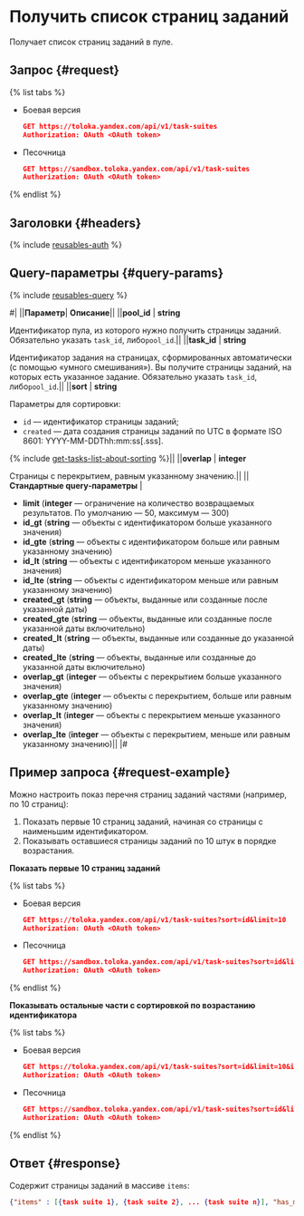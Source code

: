 # Получить список страниц заданий

Получает список страниц заданий в пуле.

## Запрос {#request}

{% list tabs %}

- Боевая версия

  ```json
  GET https://toloka.yandex.com/api/v1/task-suites
  Authorization: OAuth <OAuth token>
  ```

- Песочница

  ```json
  GET https://sandbox.toloka.yandex.com/api/v1/task-suites
  Authorization: OAuth <OAuth token>
  ```

{% endlist %}

## Заголовки {#headers}

{% include [reusables-auth](../_includes/reusables/id-reusables/auth.md) %}


## Query-параметры {#query-params}

{% include [reusables-query](../_includes/reusables/id-reusables/query.md) %}


#|
||**Параметр**| **Описание**||
||**pool_id** | **string**

Идентификатор пула, из которого нужно получить страницы заданий.
Обязательно указать `task_id`, либо`pool_id`.||
||**task_id** | **string**

Идентификатор задания на страницах, сформированных автоматически (с помощью «умного смешивания»). Вы получите страницы заданий, на которых есть указанное задание.
Обязательно указать `task_id`, либо`pool_id`.||
||**sort** | **string**

Параметры для сортировки:
- `id` — идентификатор страницы заданий;
- `created` — дата создания страницы заданий по UTC в формате ISO 8601: YYYY-MM-DDThh:mm:ss[.sss].

{% include [get-tasks-list-about-sorting](../_includes/concepts/get-tasks-list/id-get-tasks-list/about-sorting.md) %}||
||**overlap** | **integer**

Страницы с перекрытием, равным указанному значению.||
||**Стандартные query-параметры** |
- **limit** (**integer** — ограничение на количество возвращаемых результатов. По умолчанию — 50, максимум — 300)
- **id_gt** (**string** — объекты с идентификатором больше указанного значения)
- **id_gte** (**string** — объекты с идентификатором больше или равным указанному значению)
- **id_lt** (**string** — объекты с идентификатором меньше указанного значения)
- **id_lte** (**string** — объекты с идентификатором меньше или равным указанному значению)
- **created_gt** (**string** — объекты, выданные или созданные после указанной даты)
- **created_gte** (**string** — объекты, выданные или созданные после указанной даты включительно)
- **created_lt** (**string** — объекты, выданные или созданные до указанной даты)
- **created_lte** (**string** — объекты, выданные или созданные до указанной даты включительно)
- **overlap_gt** (**integer** — объекты с перекрытием больше указанного значения)
- **overlap_gte** (**integer** — объекты с перекрытием, больше или равным указанному значению)
- **overlap_lt** (**integer** — объекты с перекрытием меньше указанного значения)
- **overlap_lte** (**integer** — объекты с перекрытием, меньше или равным указанному значению)||
|#

## Пример запроса {#request-example}

Можно настроить показ перечня страниц заданий частями (например, по 10 страниц):

1. Показать первые 10 страниц заданий, начиная со страницы с наименьшим идентификатором.
1. Показывать оставшиеся страницы заданий по 10 штук в порядке возрастания.

**Показать первые 10 страниц заданий**

{% list tabs %}

- Боевая версия

  ```json
  GET https://toloka.yandex.com/api/v1/task-suites?sort=id&limit=10
  Authorization: OAuth <OAuth token>
  ```

- Песочница

  ```json
  GET https://sandbox.toloka.yandex.com/api/v1/task-suites?sort=id&limit=10
  Authorization: OAuth <OAuth token>
  ```

{% endlist %}

**Показывать остальные части с сортировкой по возрастанию идентификатора**

{% list tabs %}

- Боевая версия

  ```json
  GET https://toloka.yandex.com/api/v1/task-suites?sort=id&limit=10&id_gt=<id of the last task suite from the previous response>
  Authorization: OAuth <OAuth token>
  ```

- Песочница

  ```json
  GET https://sandbox.toloka.yandex.com/api/v1/task-suites?sort=id&limit=10&id_gt=<id of the last task suite from the previous response>
  Authorization: OAuth <OAuth token>
  ```

{% endlist %}

## Ответ {#response}

Содержит страницы заданий в массиве `items`:

```json
{"items" : [{task suite 1}, {task suite 2}, ... {task suite n}], "has_more": true}
```
